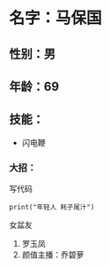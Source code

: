 # 名字：马保国
## 性别：男
## 年龄：69
## 技能：
* 闪电鞭

### 大招：
写代码
```
print("年轻人 耗子尾汁")
```
女盆友

1. 罗玉凤
2. 颜值主播：乔碧萝

